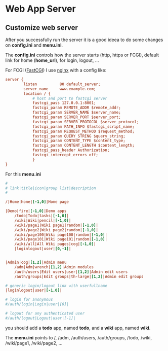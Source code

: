 # Web App Server

## Customize web server

After you successfully run the server it is a good 
ideea to do some changes on **config.ini** and **menu.ini**.

The **config.ini** controls how the server starts (http, https or FCGI), 
default link for home (**home_url**), for login, logout, ...


For FCGI ([FastCGI](https://en.wikipedia.org/wiki/FastCGI)) 
I use [nginx](https://nginx.org/) with a config like:

```ini
server {
        listen          80 default_server;
        server_name     www.example.com;
        location / {
            # host and port to fastcgi server
            fastcgi_pass 127.0.0.1:8001;
            fastcgi_param REMOTE_ADDR $remote_addr;
            fastcgi_param SERVER_NAME $server_name;
            fastcgi_param SERVER_PORT $server_port;
            fastcgi_param SERVER_PROTOCOL $server_protocol;
            fastcgi_param PATH_INFO $fastcgi_script_name;
            fastcgi_param REQUEST_METHOD $request_method;
            fastcgi_param QUERY_STRING $query_string;
            fastcgi_param CONTENT_TYPE $content_type;
            fastcgi_param CONTENT_LENGTH $content_length;
            fastcgi_pass_header Authorization;
            fastcgi_intercept_errors off;
            }
}

```

For this **menu.ini** 

```ini
#
# link|title|icon|group list|description
#

/|Home|home|[-1,0]|Home page

|Demo|fire|[-1,0]|Demo apps
    /todo|Todo|tasks|[-1,0]|
    /wiki|Wiki|pencil|[-1,0]|
    /wiki/page1|Wiki page1|random|[-1,0]|
    /wiki/page2|Wiki page2|random|[-1,0]|
    /wiki/page100|Wiki page100|random|[-1,0]|
    /wiki/page101|Wiki page101|random|[-1,0]|
    /wiki/all|All Wiki pages|cog|[-1,0]|
    |loginlogout|user|[0,-1]|


|Admin|cog|[1,2]|Admin menu
    /adm|Adm|wrench|[1,2]|Admin modules
    /auth/users|Edit users|user|[1,2]|Admin edit users
    /auth/groups|Edit groups|th-large|[1,2]|Admin edit groups

# generic login/logout link with userfullname
|loginlogout|user|[-1,0]|

# login for anonymous
#/auth/login|Login|user|[0]|

# logout for any authenticated user
#/auth/logout|Logout|user|[-1]|

```

you should add a **todo** app, named **todo**, and a **wiki** app, named **wiki**.

The **menu.ini** points to /, /adm, /auth/users, /auth/groups, /todo, /wiki, /wiki/page1, /wiki/page2, ...


